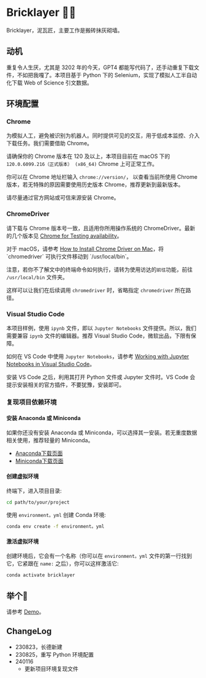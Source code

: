 # Bricklayer 🧱👷

Bricklayer，泥瓦匠，主要工作是搬砖抹灰砌墙。

## 动机

重复令人生厌，尤其是 3202 年的今天，GPT4 都能写代码了，还手动重复下载文件，不如把我嘎了。本项目基于 Python 下的 Selenium，实现了模拟人工半自动化下载 Web of Science 引文数据。

## 环境配置

### Chrome

为模拟人工，避免被识别为机器人。同时提供可见的交互，用于低成本监控、介入下载任务。我们需要借助 Chrome。

请确保你的 Chrome 版本在 120 及以上，本项目目前在 macOS 下的 `120.0.6099.216（正式版本） (x86_64)` Chrome 上可正常工作。

你可以在 Chrome 地址栏输入 `chrome://version/`， 以查看当前所使用 Chrome 版本，若无特殊的原因需要使用历史版本 Chrome，推荐更新到最新版本。

请尽量通过官方网站或可信来源安装 Chrome。

### ChromeDriver

请下载与 Chrome 版本号一致，且适用你所用操作系统的 ChromeDriver。最新的几个版本见 [Chrome for Testing availability](https://googlechromelabs.github.io/chrome-for-testing/)。

对于 macOS，请参考 [How to Install Chrome Driver on Mac](https://www.swtestacademy.com/install-chrome-driver-on-mac/#:~:text=Unable%20to%20launch%20the%20chrome,chromeDriver%20file%20and%20open%20it.)，将 `chromedriver` 可执行文件移动到 `/usr/local/bin`。

注意，若你不了解文中的终端命令如何执行，请转为使用访达的`前往`功能，前往 `/usr/local/bin` 文件夹。

这样可以让我们在后续调用 `chromedriver` 时，省略指定 `chromedriver` 所在路径。

### Visual Studio Code

本项目样例，使用 `ipynb` 文件，即以 `Jupyter Notebooks` 文件提供。所以，我们需要兼容 `ipynb` 文件的编辑器。推荐 Visual Studio Code，微软出品，下限有保障。

如何在 VS Code 中使用 `Jupyter Notebooks`，请参考 [Working with Jupyter Notebooks in Visual Studio Code](https://code.visualstudio.com/docs/datascience/jupyter-notebooks)。

安装 VS Code 之后，利用其打开 Python 文件或 Jupyter 文件时。VS Code 会提示安装相关的官方插件，不要犹豫，安装即可。

### 复现项目依赖环境

#### 安装 Anaconda 或 Miniconda
  
如果你还没有安装 Anaconda 或 Miniconda，可以选择其一安装。若无重度数据相关使用，推荐轻量的 Miniconda。

* [Anaconda下载页面](https://www.anaconda.com/products/distribution#download-section)
* [Miniconda下载页面](https://docs.conda.io/en/latest/miniconda.html)

#### 创建虚拟环境
  
终端下，进入项目目录:

```bash
cd path/to/your/project
```

使用 `environment。yml` 创建 Conda 环境:

```bash
conda env create -f environment。yml
```

#### 激活虚拟环境

创建环境后，它会有一个名称（你可以在 `environment。yml` 文件的第一行找到它，它紧跟在 `name:` 之后），你可以这样激活它:

```bash
conda activate bricklayer
```

## 举个🌰

请参考 [Demo](demo。ipynb)。

## ChangeLog

* 230823，长德新建
* 230825，重写 Python 环境配置
* 240116
  * 更新项目环境复现文件
